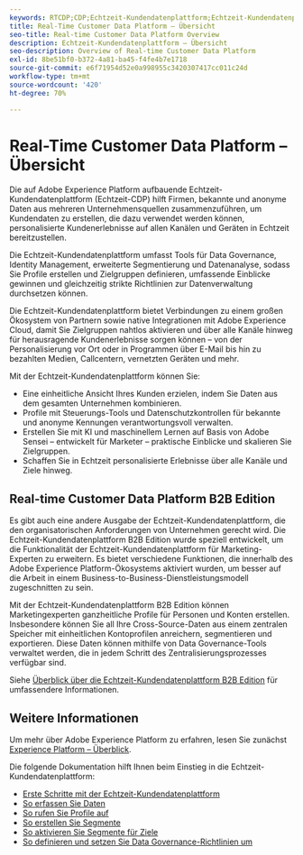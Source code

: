 ```yaml
---
keywords: RTCDP;CDP;Echtzeit-Kundendatenplattform;Echtzeit-Kundendatenplattform;Echtzeit-Kundendatenplattform;Echtzeit-CDP;cdp;Kunden-KI
title: Real-Time Customer Data Platform – Übersicht
seo-title: Real-time Customer Data Platform Overview
description: Echtzeit-Kundendatenplattform – Übersicht
seo-description: Overview of Real-time Customer Data Platform
exl-id: 8be51bf0-b372-4a81-ba45-f4fe4b7e1718
source-git-commit: e6f71954d52e0a998955c3420307417cc011c24d
workflow-type: tm+mt
source-wordcount: '420'
ht-degree: 70%

---
```


# Real-Time Customer Data Platform – Übersicht

Die auf Adobe Experience Platform aufbauende Echtzeit-Kundendatenplattform (Echtzeit-CDP) hilft Firmen, bekannte und anonyme Daten aus mehreren Unternehmensquellen zusammenzuführen, um Kundendaten zu erstellen, die dazu verwendet werden können, personalisierte Kundenerlebnisse auf allen Kanälen und Geräten in Echtzeit bereitzustellen.

Die Echtzeit-Kundendatenplattform umfasst Tools für Data Governance, Identity Management, erweiterte Segmentierung und Datenanalyse, sodass Sie Profile erstellen und Zielgruppen definieren, umfassende Einblicke gewinnen und gleichzeitig strikte Richtlinien zur Datenverwaltung durchsetzen können.

Die Echtzeit-Kundendatenplattform bietet Verbindungen zu einem großen Ökosystem von Partnern sowie native Integrationen mit Adobe Experience Cloud, damit Sie Zielgruppen nahtlos aktivieren und über alle Kanäle hinweg für herausragende Kundenerlebnisse sorgen können – von der Personalisierung vor Ort oder in Programmen über E-Mail bis hin zu bezahlten Medien, Callcentern, vernetzten Geräten und mehr.

Mit der Echtzeit-Kundendatenplattform können Sie:

* Eine einheitliche Ansicht Ihres Kunden erzielen, indem Sie Daten aus dem gesamten Unternehmen kombinieren.
* Profile mit Steuerungs-Tools und Datenschutzkontrollen für bekannte und anonyme Kennungen verantwortungsvoll verwalten.
* Erstellen Sie mit KI und maschinellem Lernen auf Basis von Adobe Sensei – entwickelt für Marketer – praktische Einblicke und skalieren Sie Zielgruppen.
* Schaffen Sie in Echtzeit personalisierte Erlebnisse über alle Kanäle und Ziele hinweg.

## Real-time Customer Data Platform B2B Edition

Es gibt auch eine andere Ausgabe der Echtzeit-Kundendatenplattform, die den organisatorischen Anforderungen von Unternehmen gerecht wird. Die Echtzeit-Kundendatenplattform B2B Edition wurde speziell entwickelt, um die Funktionalität der Echtzeit-Kundendatenplattform für Marketing-Experten zu erweitern. Es bietet verschiedene Funktionen, die innerhalb des Adobe Experience Platform-Ökosystems aktiviert wurden, um besser auf die Arbeit in einem Business-to-Business-Dienstleistungsmodell zugeschnitten zu sein.

Mit der Echtzeit-Kundendatenplattform B2B Edition können Marketingexperten ganzheitliche Profile für Personen und Konten erstellen. Insbesondere können Sie all Ihre Cross-Source-Daten aus einem zentralen Speicher mit einheitlichen Kontoprofilen anreichern, segmentieren und exportieren. Diese Daten können mithilfe von Data Governance-Tools verwaltet werden, die in jedem Schritt des Zentralisierungsprozesses verfügbar sind.

Siehe [Überblick über die Echtzeit-Kundendatenplattform B2B Edition](./b2b-overview.md) für umfassendere Informationen.

## Weitere Informationen

Um mehr über Adobe Experience Platform zu erfahren, lesen Sie zunächst [Experience Platform – Überblick](../landing/home.md).

Die folgende Dokumentation hilft Ihnen beim Einstieg in die Echtzeit-Kundendatenplattform:

* [Erste Schritte mit der Echtzeit-Kundendatenplattform](get-started.md)
* [So erfassen Sie Daten](sources/sources-overview.md)
* [So rufen Sie Profile auf](profile/profile-overview.md)
* [So erstellen Sie Segmente](segmentation/segmentation-overview.md)
* [So aktivieren Sie Segmente für Ziele](destinations/overview.md)
* [So definieren und setzen Sie Data Governance-Richtlinien um](privacy/data-governance-overview.md)
